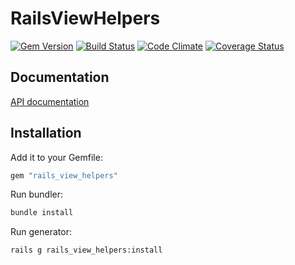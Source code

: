 # RailsViewHelpers

[![Gem Version](https://badge.fury.io/rb/rails_view_helpers.png)](http://badge.fury.io/rb/rails_view_helpers)
[![Build Status](https://travis-ci.org/stevedowney/rails_view_helpers.png)](https://travis-ci.org/stevedowney/rails_view_helpers)
[![Code Climate](https://codeclimate.com/github/stevedowney/rails_view_helpers.png)](https://codeclimate.com/github/stevedowney/rails_view_helpers)
[![Coverage Status](https://coveralls.io/repos/stevedowney/rails_view_helpers/badge.png?branch=master)](https://coveralls.io/r/stevedowney/rails_view_helpers?branch=master)

## Documentation
[API documentation](http://rubydoc.info/gems/rails_view_helpers/frames/file/README.md)

## Installation

Add it to your Gemfile:

```ruby
gem "rails_view_helpers"
```

Run bundler:

```sh
bundle install
```

Run generator: 

```sh
rails g rails_view_helpers:install
```
